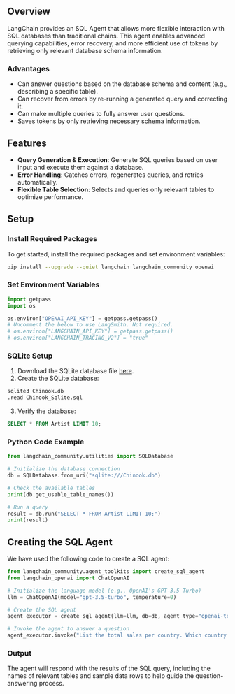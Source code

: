 ## Overview

LangChain provides an SQL Agent that allows more flexible interaction with SQL databases than traditional chains. This agent enables advanced querying capabilities, error recovery, and more efficient use of tokens by retrieving only relevant database schema information.

### Advantages

* Can answer questions based on the database schema and content (e.g., describing a specific table).
* Can recover from errors by re-running a generated query and correcting it.
* Can make multiple queries to fully answer user questions.
* Saves tokens by only retrieving necessary schema information.

## Features

* **Query Generation & Execution**: Generate SQL queries based on user input and execute them against a database.
* **Error Handling**: Catches errors, regenerates queries, and retries automatically.
* **Flexible Table Selection**: Selects and queries only relevant tables to optimize performance.

## Setup

### Install Required Packages

To get started, install the required packages and set environment variables:

```bash
pip install --upgrade --quiet langchain langchain_community openai
```

### Set Environment Variables

```python
import getpass
import os

os.environ["OPENAI_API_KEY"] = getpass.getpass()
# Uncomment the below to use LangSmith. Not required.
# os.environ["LANGCHAIN_API_KEY"] = getpass.getpass()
# os.environ["LANGCHAIN_TRACING_V2"] = "true"
```

### SQLite Setup

1. Download the SQLite database file [here](https://raw.githubusercontent.com/lerocha/chinook-database/master/ChinookDatabase/DataSources/Chinook_Sqlite.sql).
2. Create the SQLite database:

```bash
sqlite3 Chinook.db
.read Chinook_Sqlite.sql
```

3. Verify the database:

```sql
SELECT * FROM Artist LIMIT 10;
```

### Python Code Example

```python
from langchain_community.utilities import SQLDatabase

# Initialize the database connection
db = SQLDatabase.from_uri("sqlite:///Chinook.db")

# Check the available tables
print(db.get_usable_table_names())

# Run a query
result = db.run("SELECT * FROM Artist LIMIT 10;")
print(result)
```

## Creating the SQL Agent

We have used the following code to create a SQL agent:

```python
from langchain_community.agent_toolkits import create_sql_agent
from langchain_openai import ChatOpenAI

# Initialize the language model (e.g., OpenAI's GPT-3.5 Turbo)
llm = ChatOpenAI(model="gpt-3.5-turbo", temperature=0)

# Create the SQL agent
agent_executor = create_sql_agent(llm=llm, db=db, agent_type="openai-tools", verbose=True)

# Invoke the agent to answer a question
agent_executor.invoke("List the total sales per country. Which country's customers spent the most?")
```

### Output

The agent will respond with the results of the SQL query, including the names of relevant tables and sample data rows to help guide the question-answering process.

